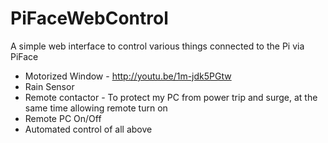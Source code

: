 PiFaceWebControl
================

A simple web interface to control various things connected to the Pi via PiFace

* Motorized Window - http://youtu.be/1m-jdk5PGtw
* Rain Sensor
* Remote contactor - To protect my PC from power trip and surge, at the same time allowing remote turn on
* Remote PC On/Off
* Automated control of all above
